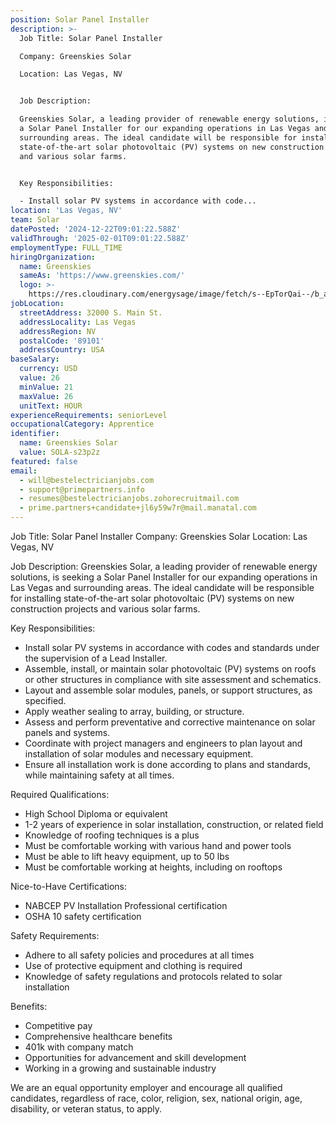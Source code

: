 ```yaml
---
position: Solar Panel Installer
description: >-
  Job Title: Solar Panel Installer

  Company: Greenskies Solar

  Location: Las Vegas, NV


  Job Description:

  Greenskies Solar, a leading provider of renewable energy solutions, is seeking
  a Solar Panel Installer for our expanding operations in Las Vegas and
  surrounding areas. The ideal candidate will be responsible for installing
  state-of-the-art solar photovoltaic (PV) systems on new construction projects
  and various solar farms.


  Key Responsibilities:

  - Install solar PV systems in accordance with code...
location: 'Las Vegas, NV'
team: Solar
datePosted: '2024-12-22T09:01:22.588Z'
validThrough: '2025-02-01T09:01:22.588Z'
employmentType: FULL_TIME
hiringOrganization:
  name: Greenskies
  sameAs: 'https://www.greenskies.com/'
  logo: >-
    https://res.cloudinary.com/energysage/image/fetch/s--EpTorQai--/b_auto,c_pad,f_auto,h_200,q_auto,w_200/https://es-media-prod.s3.amazonaws.com/media/supplier/logo/source/Greenskies_Clean_Focus_Company.jpg
jobLocation:
  streetAddress: 32000 S. Main St.
  addressLocality: Las Vegas
  addressRegion: NV
  postalCode: '89101'
  addressCountry: USA
baseSalary:
  currency: USD
  value: 26
  minValue: 21
  maxValue: 26
  unitText: HOUR
experienceRequirements: seniorLevel
occupationalCategory: Apprentice
identifier:
  name: Greenskies Solar
  value: SOLA-s23p2z
featured: false
email:
  - will@bestelectricianjobs.com
  - support@primepartners.info
  - resumes@bestelectricianjobs.zohorecruitmail.com
  - prime.partners+candidate+jl6y59w7r@mail.manatal.com
---
```




Job Title: Solar Panel Installer
Company: Greenskies Solar
Location: Las Vegas, NV

Job Description:
Greenskies Solar, a leading provider of renewable energy solutions, is seeking a Solar Panel Installer for our expanding operations in Las Vegas and surrounding areas. The ideal candidate will be responsible for installing state-of-the-art solar photovoltaic (PV) systems on new construction projects and various solar farms.

Key Responsibilities:
- Install solar PV systems in accordance with codes and standards under the supervision of a Lead Installer.
- Assemble, install, or maintain solar photovoltaic (PV) systems on roofs or other structures in compliance with site assessment and schematics.
- Layout and assemble solar modules, panels, or support structures, as specified.
- Apply weather sealing to array, building, or structure.
- Assess and perform preventative and corrective maintenance on solar panels and systems.
- Coordinate with project managers and engineers to plan layout and installation of solar modules and necessary equipment.
- Ensure all installation work is done according to plans and standards, while maintaining safety at all times.

Required Qualifications:
- High School Diploma or equivalent
- 1-2 years of experience in solar installation, construction, or related field
- Knowledge of roofing techniques is a plus
- Must be comfortable working with various hand and power tools
- Must be able to lift heavy equipment, up to 50 lbs
- Must be comfortable working at heights, including on rooftops

Nice-to-Have Certifications:
- NABCEP PV Installation Professional certification
- OSHA 10 safety certification

Safety Requirements:
- Adhere to all safety policies and procedures at all times
- Use of protective equipment and clothing is required
- Knowledge of safety regulations and protocols related to solar installation

Benefits:
- Competitive pay
- Comprehensive healthcare benefits
- 401k with company match
- Opportunities for advancement and skill development
- Working in a growing and sustainable industry

We are an equal opportunity employer and encourage all qualified candidates, regardless of race, color, religion, sex, national origin, age, disability, or veteran status, to apply.
